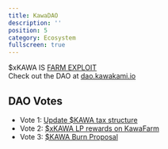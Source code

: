 ```yaml
---
title: KawaDAO
description: ''
position: 5
category: Ecosystem
fullscreen: true
---
```


<alert type="warning" class="shadow-md">
<div class="sm:text-sm lg:text-lg dark:text-white font-bold">$xKAWA IS <a href="https://kawatoken.medium.com/kawakami-kawa-hack-relaunch-faq-91cc6eb6f4e3">FARM EXPLOIT</a></div>
</alert>

<alert type="link" class="shadow-md">
<div class="sm:text-sm lg:text-lg dark:text-white font-bold">Check out the DAO at <a href="dao.kawakami.io">dao.kawakami.io</a></div>
</alert>

## DAO Votes

- Vote 1: [Update $KAWA tax structure](https://twitter.com/kawakami_inu)
- Vote 2: [$xKAWA LP rewards on KawaFarm](https://www.reddit.com/r/kawatoken)
- Vote 3: [$KAWA Burn Proposal](https://discord.gg/kawakami)

